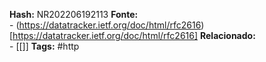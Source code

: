 **Hash:** NR202206192113
**Fonte:**  
	- (https://datatracker.ietf.org/doc/html/rfc2616)[https://datatracker.ietf.org/doc/html/rfc2616]
**Relacionado:**  
	- [[]]
**Tags:**  #http 
